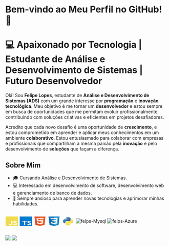 
# Bem-vindo ao Meu Perfil no GitHub! 👋

# 💻 Apaixonado por Tecnologia | Estudante de Análise e Desenvolvimento de Sistemas | Futuro Desenvolvedor

Olá! Sou **Felipe Lopes**, estudante de **Análise e Desenvolvimento de Sistemas (ADS)** com um grande interesse por **programação** e **inovação tecnológica**. Meu objetivo é me tornar um **desenvolvedor** e estou sempre em busca de oportunidades que me permitam evoluir profissionalmente, contribuindo com soluções criativas e eficientes em projetos desafiadores.

Acredito que cada novo desafio é uma oportunidade de **crescimento**, e estou comprometido em aprender e aplicar meus conhecimentos em um ambiente **colaborativo**. Estou entusiasmado para colaborar com empresas e profissionais que compartilham a mesma paixão pela **inovação** e pelo desenvolvimento de **soluções** que façam a diferença.


## Sobre Mim

- 🎓 Cursando Análise e Desenvolvimento de Sistemas.
- 💻 Interessado em desenvolvimento de software, desenvolvimento web e gerenciamento de banco de dados.
- 🚀 Sempre ansioso para aprender novas tecnologias e aprimorar minhas habilidades.

<div style="display: inline_block"><br>
  <img align="center" alt="felps-Js" height="30" width="40" src="https://raw.githubusercontent.com/devicons/devicon/master/icons/javascript/javascript-plain.svg">
  <img align="center" alt="felps-Js" height="30" width="40" src="https://raw.githubusercontent.com/devicons/devicon/master/icons/typescript/typescript-plain.svg">
  <img align="center" alt="felps-HTML" height="30" width="40" src="https://raw.githubusercontent.com/devicons/devicon/master/icons/html5/html5-original.svg">
  <img align="center" alt="felps-CSS" height="30" width="40" src="https://raw.githubusercontent.com/devicons/devicon/master/icons/css3/css3-original.svg">
  <img align="center" alt="felps-Python" height="30" width="40" src="https://raw.githubusercontent.com/devicons/devicon/master/icons/python/python-original.svg">
  <img align="center" alt="felps-Mysql" height="30" width="40" <img src="https://cdn.jsdelivr.net/gh/devicons/devicon@latest/icons/mysql/mysql-original-wordmark.svg"/>
  <img align="center" alt="felps-Azure" height="30" width="40" <img src="https://cdn.jsdelivr.net/gh/devicons/devicon@latest/icons/azure/azure-original.svg"/>
</div>
  
  ##
 
<div> 
  <a href="https://www.linkedin.com/in/felipesoeirocontato/" target="_blank"><img src="https://img.shields.io/badge/-LinkedIn-%230077B5?style=for-the-badge&logo=linkedin&logoColor=white" target="_blank"></a> 
  <a href="https://felipesoeirolopes.github.io/" target="_blank"><img src="https://img.shields.io/badge/HTML5-E34F26?style=for-the-badge&logo=html5&logoColor=white" target="_blank"></a> 
  
  
</div>
